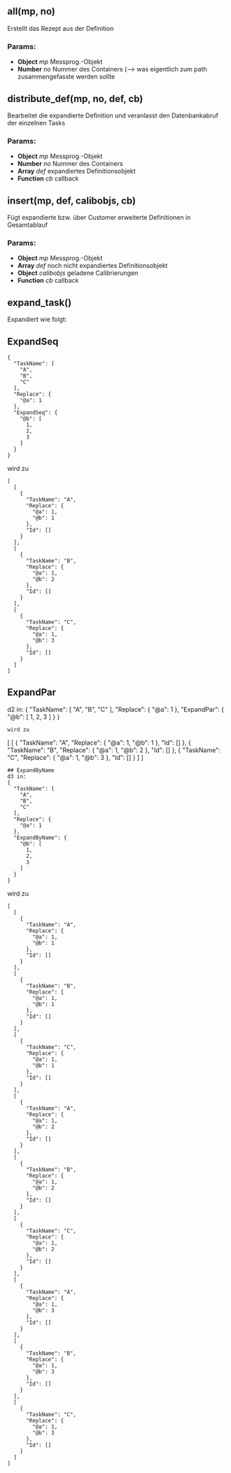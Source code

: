 

<!-- Start ./lib/load.js -->

## all(mp, no)

Erstellt das Rezept aus der Definition

### Params: 

* **Object** *mp* Messprog.-Objekt
* **Number** *no* Nummer des Containers (--> was eigentlich zum path zusammengefasste werden sollte

## distribute_def(mp, no, def, cb)

Bearbeitet die expandierte Definition und veranlasst
den Datenbankabruf der einzelnen Tasks

### Params: 

* **Object** *mp* Messprog.-Objekt
* **Number** *no* Nummer des Containers
* **Array** *def* expandiertes Definitionsobjekt
* **Function** *cb* callback

## insert(mp, def, calibobjs, cb)

Fügt expandierte bzw. über Customer erweiterte Definitionen
in Gesamtablauf

### Params: 

* **Object** *mp* Messprog.-Objekt
* **Array** *def* noch nicht expandiertes Definitionsobjekt
* **Object** *calibobjs* geladene Calibrierungen
* **Function** *cb* callback

## expand_task()

Expandiert wie folgt:

## ExpandSeq
```
{
  "TaskName": [
    "A",
    "B",
    "C"
  ],
  "Replace": {
    "@a": 1
  },
  "ExpandSeq": {
    "@b": [
      1,
      2,
      3
    ]
  }
}
```
wird zu
```
[
  [
    {
      "TaskName": "A",
      "Replace": {
        "@a": 1,
        "@b": 1
      },
      "Id": []
    }
  ],
  [
    {
      "TaskName": "B",
      "Replace": {
        "@a": 1,
        "@b": 2
      },
      "Id": []
    }
  ],
  [
    {
      "TaskName": "C",
      "Replace": {
        "@a": 1,
        "@b": 3
      },
      "Id": []
    }
  ]
]
```
## ExpandPar
 d2 in:
{
  "TaskName": [
    "A",
    "B",
    "C"
  ],
  "Replace": {
    "@a": 1
  },
  "ExpandPar": {
    "@b": [
      1,
      2,
      3
    ]
  }
}
```
wird zu
```
[
  [
    {
      "TaskName": "A",
      "Replace": {
        "@a": 1,
        "@b": 1
      },
      "Id": []
    },
    {
      "TaskName": "B",
      "Replace": {
        "@a": 1,
        "@b": 2
      },
      "Id": []
    },
    {
      "TaskName": "C",
      "Replace": {
        "@a": 1,
        "@b": 3
      },
      "Id": []
    }
  ]
]
```
## ExpandByName
d3 in:
{
  "TaskName": [
    "A",
    "B",
    "C"
  ],
  "Replace": {
    "@a": 1
  },
  "ExpandByName": {
    "@b": [
      1,
      2,
      3
    ]
  }
}
```
wird zu
```
[
  [
    {
      "TaskName": "A",
      "Replace": {
        "@a": 1,
        "@b": 1
      },
      "Id": []
    }
  ],
  [
    {
      "TaskName": "B",
      "Replace": {
        "@a": 1,
        "@b": 1
      },
      "Id": []
    }
  ],
  [
    {
      "TaskName": "C",
      "Replace": {
        "@a": 1,
        "@b": 1
      },
      "Id": []
    }
  ],
  [
    {
      "TaskName": "A",
      "Replace": {
        "@a": 1,
        "@b": 2
      },
      "Id": []
    }
  ],
  [
    {
      "TaskName": "B",
      "Replace": {
        "@a": 1,
        "@b": 2
      },
      "Id": []
    }
  ],
  [
    {
      "TaskName": "C",
      "Replace": {
        "@a": 1,
        "@b": 2
      },
      "Id": []
    }
  ],
  [
    {
      "TaskName": "A",
      "Replace": {
        "@a": 1,
        "@b": 3
      },
      "Id": []
    }
  ],
  [
    {
      "TaskName": "B",
      "Replace": {
        "@a": 1,
        "@b": 3
      },
      "Id": []
    }
  ],
  [
    {
      "TaskName": "C",
      "Replace": {
        "@a": 1,
        "@b": 3
      },
      "Id": []
    }
  ]
]
```

<!-- End ./lib/load.js -->

